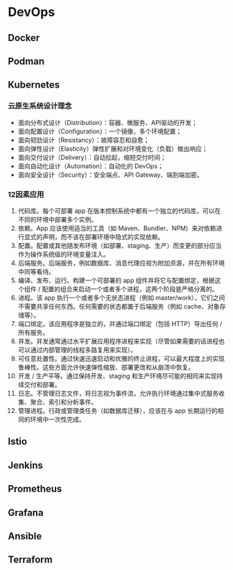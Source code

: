 # DevOps
## Docker
## Podman
## Kubernetes
### 云原生系统设计理念
* 面向分布式设计（Distribution）：容器、微服务、API驱动的开发；
* 面向配置设计（Configuration）：一个镜像，多个环境配置；
* 面向韧劲设计（Resistancy）：故障容忍和自愈；
* 面向弹性设计（Elasticity）弹性扩展和对环境变化（负载）做出响应；
* 面向交付设计（Delivery）：自动拉起，缩短交付时间；
* 面向自动化设计（Automation）：自动化的 DevOps；
* 面向安全设计（Security）：安全端点、API Gateway、端到端加密。

### 12因素应用
1. 代码库。每个可部署 app 在版本控制系统中都有一个独立的代码库，可以在不同的环境中部署多个实例。
2. 依赖。App 应该使用适当的工具（如 Maven、Bundler、NPM）来对依赖进行显式的声明，而不该在部署环境中隐式的实现依赖。
3. 配置。配置或其他随发布环境（如部署、staging、生产）而变更的部分应当作为操作系统级的环境变量注入。
4. 后端服务。后端服务，例如数据库、消息代理应视为附加资源，并在所有环境中同等看待。
5. 编译、发布、运行。构建一个可部署的 app 组件并将它与配置绑定，根据这个组件 / 配置的组合来启动一个或者多个进程，这两个阶段是严格分离的。
6. 进程。该 app 执行一个或者多个无状态进程（例如 master/work），它们之间不需要共享任何东西。任何需要的状态都置于后端服务（例如 cache、对象存储等）。
7. 端口绑定。该应用程序是独立的，并通过端口绑定（包括 HTTP）导出任何 / 所有服务。
8. 并发。并发通常通过水平扩展应用程序进程来实现（尽管如果需要的话进程也可以通过内部管理的线程多路复用来实现）。
9. 可任意处置性。通过快速迅速启动和优雅的终止进程，可以最大程度上的实现鲁棒性。这些方面允许快速弹性缩放、部署更改和从崩溃中恢复。
10. 开发 / 生产平等。通过保持开发、staging 和生产环境尽可能的相同来实现持续交付和部署。
11. 日志。不管理日志文件，将日志视为事件流，允许执行环境通过集中式服务收集、聚合、索引和分析事件。
12. 管理进程。行政或管理类任务（如数据库迁移），应该在与 app 长期运行的相同的环境中一次性完成。

## Istio
## Jenkins
## Prometheus
## Grafana
## Ansible
## Terraform